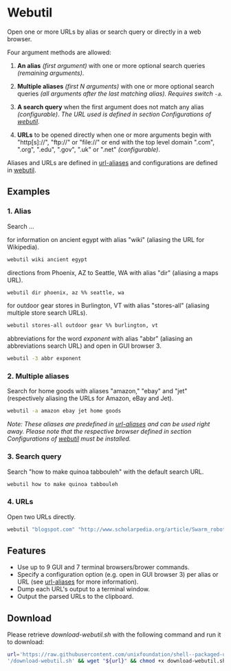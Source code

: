 
# Webutil

Open one or more URLs by alias or search query or directly in a web browser.

Four argument methods are allowed:

1. **An alias** *(first argument)* with one or more optional search queries *(remaining arguments)*.

2. **Multiple aliases** *(first N arguments)* with one or more optional search queries *(all arguments after the last matching alias). Requires switch `-a`.*

3. **A search query** when the first argument does not match any alias *(configurable)*. *The URL used is defined in section Configurations of [webutil](webutil).*

4. **URLs** to be opened directly when one or more arguments begin with "http[s]://", "ftp://" or "file://" or end with the top level domain ".com", ".org", ".edu", ".gov", ".uk" or ".net" *(configurable)*.

Aliases and URLs are defined in [url-aliases](url-aliases) and configurations are defined in [webutil](webutil).

## Examples

### 1. Alias

Search ...

for information on ancient egypt with alias "wiki" (aliasing the URL for Wikipedia).

```bash
webutil wiki ancient egypt
```

directions from Phoenix, AZ to Seattle, WA with alias "dir" (aliasing a maps URL).

```bash
webutil dir phoenix, az %% seattle, wa
```

for outdoor gear stores in Burlington, VT with alias "stores-all" (aliasing multiple store search URLs).

```bash
webutil stores-all outdoor gear %% burlington, vt
```

abbreviations for the word *exponent* with alias "abbr" (aliasing an abbreviations search URL) and open in GUI browser 3.

```bash
webutil -3 abbr exponent
```

### 2. Multiple aliases

Search for home goods with aliases "amazon," "ebay" and "jet" (respectively aliasing the URLs for Amazon, eBay and Jet).

```bash
webutil -a amazon ebay jet home goods
```

*Note: These aliases are predefined in [url-aliases](url-aliases) and can be used right away. Please note that the respective browser defined in section Configurations of [webutil](webutil) must be installed.*

### 3. Search query

Search "how to make quinoa tabbouleh" with the default search URL.

```bash
webutil how to make quinoa tabbouleh
```

### 4. URLs

Open two URLs directly.

```bash
webutil "blogspot.com" "http://www.scholarpedia.org/article/Swarm_robotics"
```

## Features

* Use up to 9 GUI and 7 terminal browsers/brower commands.
* Specify a configuration option (e.g. open in GUI browser 3) per alias or URL (see [url-aliases](url-aliases) for more information).
* Dump each URL's output to a terminal window.
* Output the parsed URLs to the clipboard.

## Download

Please retrieve *download-webutil.sh* with the following command and run it to download:

```bash
url='https://raw.githubusercontent.com/unixfoundation/shell--packaged-utilities/download_scripts'\
'/download-webutil.sh' && wget "${url}" && chmod +x download-webutil.sh
```
